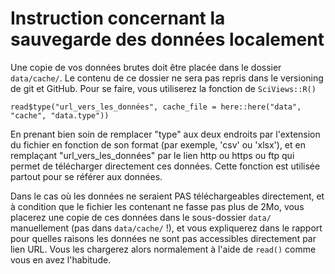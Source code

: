 # Instruction concernant la sauvegarde des données localement

Une copie de vos données brutes doit être placée dans le dossier `data/cache/`. Le contenu de ce dossier ne sera pas repris dans le versioning de git et GitHub. Pour se faire, vous utiliserez la fonction de `SciViews::R()`

```
read$type("url_vers_les_données", cache_file = here::here("data", "cache", "data.type"))
```

En prenant bien soin de remplacer "type" aux deux endroits par l'extension du fichier en fonction de son format (par exemple, 'csv' ou 'xlsx'), et en remplaçant "url_vers_les_données" par le lien http ou https ou ftp qui permet de télécharger directement ces données. Cette fonction est utilisée partout pour se référer aux données.

Dans le cas où les données ne seraient PAS téléchargeables directement, et à condition que le fichier les contenant ne fasse pas plus de 2Mo, vous placerez une copie de ces données dans le sous-dossier `data/` manuellement (pas dans `data/cache/` !), et vous expliquerez dans le rapport pour quelles raisons les données ne sont pas accessibles directement par lien URL. Vous les chargerez alors normalement à l'aide de `read()` comme vous en avez l'habitude.
